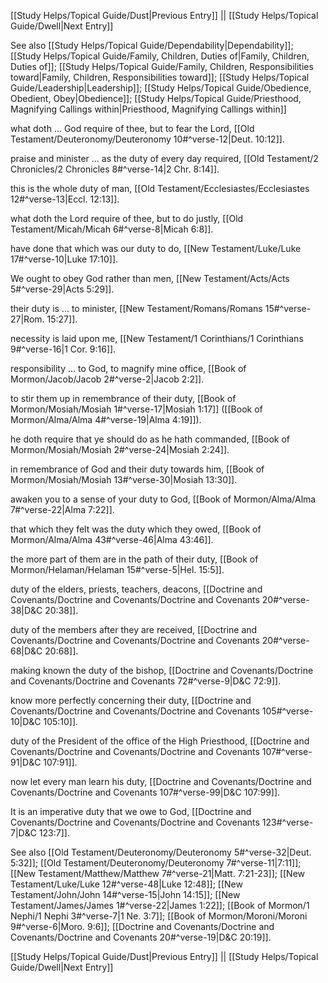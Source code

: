 [[Study Helps/Topical Guide/Dust|Previous Entry]]  ||  [[Study Helps/Topical Guide/Dwell|Next Entry]]

 See also [[Study Helps/Topical Guide/Dependability|Dependability]]; [[Study Helps/Topical Guide/Family, Children, Duties of|Family, Children, Duties of]]; [[Study Helps/Topical Guide/Family, Children, Responsibilities toward|Family, Children, Responsibilities toward]]; [[Study Helps/Topical Guide/Leadership|Leadership]]; [[Study Helps/Topical Guide/Obedience, Obedient, Obey|Obedience]]; [[Study Helps/Topical Guide/Priesthood, Magnifying Callings within|Priesthood, Magnifying Callings within]]

 what doth ... God require of thee, but to fear the Lord, [[Old Testament/Deuteronomy/Deuteronomy 10#^verse-12|Deut. 10:12]].

 praise and minister ... as the duty of every day required, [[Old Testament/2 Chronicles/2 Chronicles 8#^verse-14|2 Chr. 8:14]].

 this is the whole duty of man, [[Old Testament/Ecclesiastes/Ecclesiastes 12#^verse-13|Eccl. 12:13]].

 what doth the Lord require of thee, but to do justly, [[Old Testament/Micah/Micah 6#^verse-8|Micah 6:8]].

 have done that which was our duty to do, [[New Testament/Luke/Luke 17#^verse-10|Luke 17:10]].

 We ought to obey God rather than men, [[New Testament/Acts/Acts 5#^verse-29|Acts 5:29]].

 their duty is ... to minister, [[New Testament/Romans/Romans 15#^verse-27|Rom. 15:27]].

 necessity is laid upon me, [[New Testament/1 Corinthians/1 Corinthians 9#^verse-16|1 Cor. 9:16]].

 responsibility ... to God, to magnify mine office, [[Book of Mormon/Jacob/Jacob 2#^verse-2|Jacob 2:2]].

 to stir them up in remembrance of their duty, [[Book of Mormon/Mosiah/Mosiah 1#^verse-17|Mosiah 1:17]] ([[Book of Mormon/Alma/Alma 4#^verse-19|Alma 4:19]]).

 he doth require that ye should do as he hath commanded, [[Book of Mormon/Mosiah/Mosiah 2#^verse-24|Mosiah 2:24]].

 in remembrance of God and their duty towards him, [[Book of Mormon/Mosiah/Mosiah 13#^verse-30|Mosiah 13:30]].

 awaken you to a sense of your duty to God, [[Book of Mormon/Alma/Alma 7#^verse-22|Alma 7:22]].

 that which they felt was the duty which they owed, [[Book of Mormon/Alma/Alma 43#^verse-46|Alma 43:46]].

 the more part of them are in the path of their duty, [[Book of Mormon/Helaman/Helaman 15#^verse-5|Hel. 15:5]].

 duty of the elders, priests, teachers, deacons, [[Doctrine and Covenants/Doctrine and Covenants/Doctrine and Covenants 20#^verse-38|D&C 20:38]].

 duty of the members after they are received, [[Doctrine and Covenants/Doctrine and Covenants/Doctrine and Covenants 20#^verse-68|D&C 20:68]].

 making known the duty of the bishop, [[Doctrine and Covenants/Doctrine and Covenants/Doctrine and Covenants 72#^verse-9|D&C 72:9]].

 know more perfectly concerning their duty, [[Doctrine and Covenants/Doctrine and Covenants/Doctrine and Covenants 105#^verse-10|D&C 105:10]].

 duty of the President of the office of the High Priesthood, [[Doctrine and Covenants/Doctrine and Covenants/Doctrine and Covenants 107#^verse-91|D&C 107:91]].

 now let every man learn his duty, [[Doctrine and Covenants/Doctrine and Covenants/Doctrine and Covenants 107#^verse-99|D&C 107:99]].

 It is an imperative duty that we owe to God, [[Doctrine and Covenants/Doctrine and Covenants/Doctrine and Covenants 123#^verse-7|D&C 123:7]].

 See also [[Old Testament/Deuteronomy/Deuteronomy 5#^verse-32|Deut. 5:32]]; [[Old Testament/Deuteronomy/Deuteronomy 7#^verse-11|7:11]]; [[New Testament/Matthew/Matthew 7#^verse-21|Matt. 7:21-23]]; [[New Testament/Luke/Luke 12#^verse-48|Luke 12:48]]; [[New Testament/John/John 14#^verse-15|John 14:15]]; [[New Testament/James/James 1#^verse-22|James 1:22]]; [[Book of Mormon/1 Nephi/1 Nephi 3#^verse-7|1 Ne. 3:7]]; [[Book of Mormon/Moroni/Moroni 9#^verse-6|Moro. 9:6]]; [[Doctrine and Covenants/Doctrine and Covenants/Doctrine and Covenants 20#^verse-19|D&C 20:19]].

[[Study Helps/Topical Guide/Dust|Previous Entry]]  ||  [[Study Helps/Topical Guide/Dwell|Next Entry]]